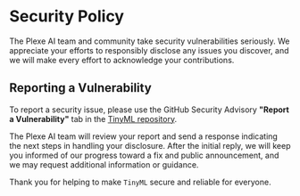 # Security Policy

The Plexe AI team and community take security vulnerabilities seriously. We appreciate your efforts to responsibly disclose any issues you discover, and we will make every effort to acknowledge your contributions.

## Reporting a Vulnerability

To report a security issue, please use the GitHub Security Advisory **"Report a Vulnerability"** tab in the [TinyML repository](https://github.com/plexe-ai/TinyML).

The Plexe AI team will review your report and send a response indicating the next steps in handling your disclosure. After the initial reply, we will keep you informed of our progress toward a fix and public announcement, and we may request additional information or guidance.

Thank you for helping to make `TinyML` secure and reliable for everyone.
